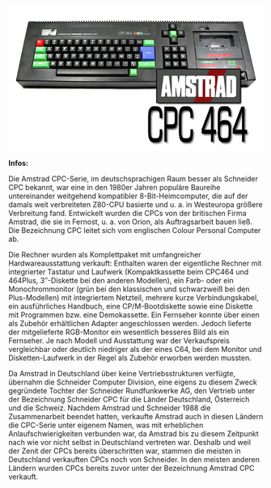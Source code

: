 ![image](Docs/Amstrad_1.png)



<b>Infos:</b>

Die Amstrad CPC-Serie, im deutschsprachigen Raum besser als Schneider CPC bekannt, war eine in den 1980er Jahren populäre Baureihe untereinander weitgehend kompatibler 8-Bit-Heimcomputer, die auf der damals weit verbreiteten Z80-CPU basierte und u. a. in Westeuropa größere Verbreitung fand. Entwickelt wurden die CPCs von der britischen Firma Amstrad, die sie in Fernost, u. a. von Orion, als Auftragsarbeit bauen ließ. Die Bezeichnung CPC leitet sich vom englischen Colour Personal Computer ab. 

Die Rechner wurden als Komplettpaket mit umfangreicher Hardwareausstattung verkauft: Enthalten waren der eigentliche Rechner mit integrierter Tastatur und Laufwerk (Kompaktkassette beim CPC464 und 464Plus, 3″-Diskette bei den anderen Modellen), ein Farb- oder ein Monochrommonitor (grün bei den klassischen und schwarzweiß bei den Plus-Modellen) mit integriertem Netzteil, mehrere kurze Verbindungskabel, ein ausführliches Handbuch, eine CP/M-Bootdiskette sowie eine Diskette mit Programmen bzw. eine Demokassette. Ein Fernseher konnte über einen als Zubehör erhältlichen Adapter angeschlossen werden. Jedoch lieferte der mitgelieferte RGB-Monitor ein wesentlich besseres Bild als ein Fernseher. Je nach Modell und Ausstattung war der Verkaufspreis vergleichbar oder deutlich niedriger als der eines C64, bei dem Monitor und Disketten-Laufwerk in der Regel als Zubehör erworben werden mussten.

Da Amstrad in Deutschland über keine Vertriebsstrukturen verfügte, übernahm die Schneider Computer Division, eine eigens zu diesem Zweck gegründete Tochter der Schneider Rundfunkwerke AG, den Vertrieb unter der Bezeichnung Schneider CPC für die Länder Deutschland, Österreich und die Schweiz. Nachdem Amstrad und Schneider 1988 die Zusammenarbeit beendet hatten, verkaufte Amstrad auch in diesen Ländern die CPC-Serie unter eigenem Namen, was mit erheblichen Anlaufschwierigkeiten verbunden war, da Amstrad bis zu diesem Zeitpunkt nach wie vor nicht selbst in Deutschland vertreten war. Deshalb und weil der Zenit der CPCs bereits überschritten war, stammen die meisten in Deutschland verkauften CPCs noch von Schneider. In den meisten anderen Ländern wurden CPCs bereits zuvor unter der Bezeichnung Amstrad CPC verkauft. 
